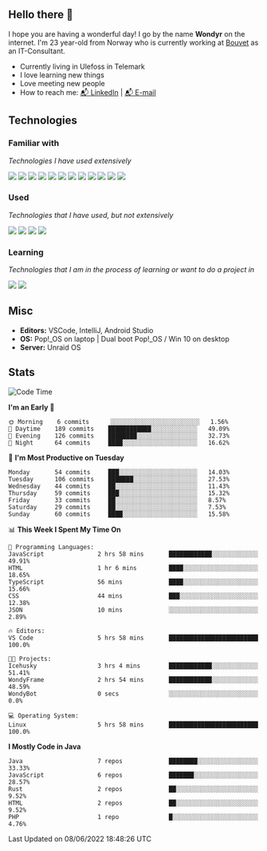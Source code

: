 ## Hello there 👋
I hope you are having a wonderful day! I go by the name **Wondyr** on the internet. I'm 23 year-old from Norway who is currently working at [Bouvet](https://www.bouvet.no/) as an IT-Consultant.
* Currently living in Ulefoss in Telemark
* I love learning new things
* Love meeting new people
* How to reach me: <a href="https://www.linkedin.com/in/sivert-heisholt-07a697201/">📬 LinkedIn</a> | <a href="mailto:sivert.b.heisholt@protonmail.com">📬 E-mail</a>



## Technologies

### Familiar with

*Technologies I have used extensively*

<a href="https://en.wikipedia.org/wiki/HTML5"><img src="https://img.shields.io/badge/html5%20-%23E34F26.svg?&style=for-the-badge&logo=html5&logoColor=white"/></a>
<a href="https://en.wikipedia.org/wiki/Cascading_Style_Sheets"><img src="https://img.shields.io/badge/css3%20-%231572B6.svg?&style=for-the-badge&logo=css3&logoColor=white"/></a>
<a href="https://www.java.com/en/"><img src="https://img.shields.io/badge/java-007396.svg?&style=for-the-badge&logo=java&logoColor=white"/></a>
<a href="https://kotlinlang.org/"><img src="https://img.shields.io/badge/kotlin-7F52FF?style=for-the-badge&logo=kotlin&logoColor=white"/></a>
<a href="https://nodejs.org/en/"><img src="https://img.shields.io/badge/node.js-339933?style=for-the-badge&logo=nodedotjs&logoColor=white"/></a>
<a href="https://en.wikipedia.org/wiki/JavaScript"><img src="https://img.shields.io/badge/javascript-F7DF1E?&style=for-the-badge&logo=javascript&logoColor=black"/></a>
<a href="https://www.mongodb.com/"><img src ="https://img.shields.io/badge/MongoDB-47A248?&style=for-the-badge&logo=mongodb&logoColor=white"/></a>
<a href="https://mariadb.org/"><img src="https://img.shields.io/badge/Mariadb-003545?style=for-the-badge&logo=mariadb&logoColor=white"/></a>
<a href="https://git-scm.com/"><img src="https://img.shields.io/badge/git-F05032?&style=for-the-badge&logo=git&logoColor=white"/></a>
<a href="https://en.wikipedia.org/wiki/Linux"><img src="https://img.shields.io/badge/Linux-FCC624?style=for-the-badge&logo=linux&logoColor=black"/></a>
<a href="https://www.unraid.net/"><img src="https://img.shields.io/badge/Unraid-F15A2C?style=for-the-badge&logo=unraid&logoColor=white"/></a>
<a href="https://dotnet.microsoft.com/"><img src="https://img.shields.io/badge/.NET-512BD4?style=for-the-badge&logo=dotnet&logoColor=white"/></a>

### Used

*Technologies that I have used, but not extensively* 

<a href="https://www.php.net/"><img src="https://img.shields.io/badge/php-777BB4?style=for-the-badge&logo=php&logoColor=white"/></a>
<a href="https://www.docker.com/"><img src="https://img.shields.io/badge/docker%20-%230db7ed.svg?&style=for-the-badge&logo=docker&logoColor=white"/></a>
<a href="https://www.nginx.com/"><img src="https://img.shields.io/badge/nginx%20-%23009639.svg?&style=for-the-badge&logo=nginx&logoColor=white"/></a>
<a href="https://pugjs.org/api/getting-started.html"><img src="https://img.shields.io/badge/pug-A864544?style=for-the-badge&logo=pug&logoColor=black"/></a>

### Learning

*Technologies that I am in the process of learning or want to do a project in*

<a href="https://reactjs.org/"><img src="https://img.shields.io/badge/react-61DAFB?style=for-the-badge&logo=react&logoColor=black"/></a>
<a href="https://www.rust-lang.org/"><img src="https://img.shields.io/badge/Rust-000000?style=for-the-badge&logo=rust&logoColor=white"/></a>

## Misc

* **Editors:** VSCode, IntelliJ, Android Studio
* **OS:** Pop!_OS on laptop | Dual boot Pop!_OS / Win 10 on desktop
* **Server:** Unraid OS

## Stats

<!--START_SECTION:waka-->
![Code Time](http://img.shields.io/badge/Code%20Time-0%20secs-blue)

**I'm an Early 🐤** 

```text
🌞 Morning    6 commits      ░░░░░░░░░░░░░░░░░░░░░░░░░   1.56% 
🌆 Daytime    189 commits    ████████████░░░░░░░░░░░░░   49.09% 
🌃 Evening    126 commits    ████████░░░░░░░░░░░░░░░░░   32.73% 
🌙 Night      64 commits     ████░░░░░░░░░░░░░░░░░░░░░   16.62%

```
📅 **I'm Most Productive on Tuesday** 

```text
Monday       54 commits     ███░░░░░░░░░░░░░░░░░░░░░░   14.03% 
Tuesday      106 commits    ███████░░░░░░░░░░░░░░░░░░   27.53% 
Wednesday    44 commits     ██░░░░░░░░░░░░░░░░░░░░░░░   11.43% 
Thursday     59 commits     ███░░░░░░░░░░░░░░░░░░░░░░   15.32% 
Friday       33 commits     ██░░░░░░░░░░░░░░░░░░░░░░░   8.57% 
Saturday     29 commits     ██░░░░░░░░░░░░░░░░░░░░░░░   7.53% 
Sunday       60 commits     ████░░░░░░░░░░░░░░░░░░░░░   15.58%

```


📊 **This Week I Spent My Time On** 

```text
💬 Programming Languages: 
JavaScript               2 hrs 58 mins       ████████████░░░░░░░░░░░░░   49.91% 
HTML                     1 hr 6 mins         ████░░░░░░░░░░░░░░░░░░░░░   18.65% 
TypeScript               56 mins             ████░░░░░░░░░░░░░░░░░░░░░   15.66% 
CSS                      44 mins             ███░░░░░░░░░░░░░░░░░░░░░░   12.38% 
JSON                     10 mins             ░░░░░░░░░░░░░░░░░░░░░░░░░   2.89%

🔥 Editors: 
VS Code                  5 hrs 58 mins       █████████████████████████   100.0%

🐱‍💻 Projects: 
Icehusky                 3 hrs 4 mins        ████████████░░░░░░░░░░░░░   51.41% 
WondyFrame               2 hrs 54 mins       ████████████░░░░░░░░░░░░░   48.59% 
WondyBot                 0 secs              ░░░░░░░░░░░░░░░░░░░░░░░░░   0.0%

💻 Operating System: 
Linux                    5 hrs 58 mins       █████████████████████████   100.0%

```

**I Mostly Code in Java** 

```text
Java                     7 repos             ████████░░░░░░░░░░░░░░░░░   33.33% 
JavaScript               6 repos             ███████░░░░░░░░░░░░░░░░░░   28.57% 
Rust                     2 repos             ██░░░░░░░░░░░░░░░░░░░░░░░   9.52% 
HTML                     2 repos             ██░░░░░░░░░░░░░░░░░░░░░░░   9.52% 
PHP                      1 repo              █░░░░░░░░░░░░░░░░░░░░░░░░   4.76%

```



 Last Updated on 08/06/2022 18:48:26 UTC
<!--END_SECTION:waka-->
